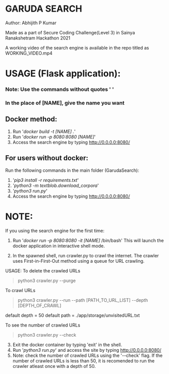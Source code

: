 # GARUDA SEARCH

Author: Abhijith P Kumar

Made as a part of Secure Coding Challenge(Level 3) in Sainya Ranakshetram Hackathon 2021

A working video of the search engine is available in the repo titled as WORKING_VIDEO.mp4

# USAGE (Flask application):

### Note: Use the commands without quotes ' '
### In the place of [NAME], give the name you want

## Docker method:

1. Run '*docker build -t [NAME] .*'
2. Run '*docker run -p 8080:8080 [NAME]*'
3. Access the search engine by typing http://0.0.0.0:8080/


## For users without docker:

Run the following commands in the main folder (GarudaSearch):

1. '*pip3 install -r requirements.txt*' 
2. '*python3 -m textblob.download_corpora*'
3. '*python3 run.py*'
4. Access the search engine by typing http://0.0.0.0:8080/ 

# NOTE:

If you using the search engine for the first time:
1. Run '*docker run -p 8080:8080 -it [NAME]* /bin/bash'
This will launch the docker application in interactive shell mode.

2. In the spawned shell, run crawler.py to crawl the internet. The crawler uses First-in-First-Out method using a queue for URL crawling.

USAGE:
To delete the crawled URLs

>python3 crawler.py --purge

To crawl URLs

>python3 crawler.py --run --path [PATH_TO_URL_LIST] --depth [DEPTH_OF_CRAWL]

default depth = 50
default path = ./app/storage/unvisitedURL.txt

To see the number of crawled URLs

>python3 crawler.py --check

3. Exit the docker container by typing 'exit' in the shell.
4. Run '*python3 run.py*' and access the site by typing http://0.0.0.0:8080/
5. Note: check the number of crawled URLs using the '--check' flag. If the number of crawled URLs is less than 50, it is recomended to run the crawler atleast once with a depth of 50.
